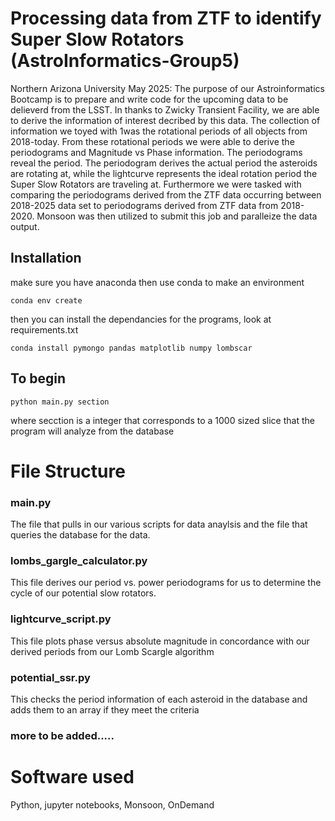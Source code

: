 # Processing data from ZTF to identify Super Slow Rotators (AstroInformatics-Group5)
Northern Arizona University May 2025: The purpose of our Astroinformatics Bootcamp is to prepare and write code for the upcoming data to be delieverd from the LSST. In thanks to Zwicky Transient Facility, we are able to derive the information of interest decribed by this data. The collection of information we toyed with 1was the rotational periods of all objects from 2018-today. From these rotational periods we were able to derive the periodograms and Magnitude vs Phase information. The periodograms reveal the period. The periodogram derives the actual period the asteroids are rotating at, while the lightcurve represents the ideal rotation period the Super Slow Rotators are traveling at. Furthermore we were tasked with comparing the periodograms derived from the ZTF data occurring between 2018-2025 data set to periodograms derived from ZTF data from 2018-2020. Monsoon was then utilized to submit this job and paralleize the data output. 

## Installation
make sure you have anaconda then use conda to make an environment
```
conda env create
```

then you can install the dependancies for the programs, look at requirements.txt
```
conda install pymongo pandas matplotlib numpy lombscar
```

## To begin
```
python main.py section
```
where secction is a integer that corresponds to a 1000 sized slice that the program will analyze from the database

# File Structure

### main.py 
The file that pulls in our various scripts for data anaylsis and the file that queries the database for the data. 

### lombs_gargle_calculator.py
This file derives our period vs. power periodograms for us to determine the cycle of our potential slow rotators. 

### lightcurve_script.py 
This file plots phase versus absolute magnitude in concordance with our derived periods from our Lomb Scargle algorithm 
### potential_ssr.py 
This checks the period information of each asteroid in the database and adds them to an array if they meet the criteria
### more to be added.....


# Software used 
Python, jupyter notebooks, Monsoon, OnDemand 
